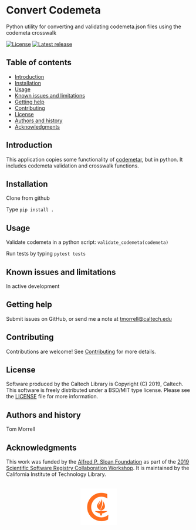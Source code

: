 Convert Codemeta
=====================================================

Python utility for converting and validating codemeta.json files using the codemeta crosswalk

[![License](https://img.shields.io/badge/License-BSD%203--Clause-blue.svg?style=flat-square)](https://choosealicense.com/licenses/bsd-3-clause)
[![Latest release](https://img.shields.io/badge/Latest_release-0.0.1-b44e88.svg?style=flat-square)](http://shields.io)


Table of contents
-----------------

* [Introduction](#introduction)
* [Installation](#installation)
* [Usage](#usage)
* [Known issues and limitations](#known-issues-and-limitations)
* [Getting help](#getting-help)
* [Contributing](#contributing)
* [License](#license)
* [Authors and history](#authors-and-history)
* [Acknowledgments](#authors-and-acknowledgments)


Introduction
------------

This application copies some functionality of
[codemetar](https://github.com/ropensci/codemetar), but in python. It includes
codemeta validation and crosswalk functions.

Installation
------------

Clone from github

Type `pip install .`

Usage
-----

Validate codemeta in a python script: `validate_codemeta(codemeta)`

Run tests by typing `pytest tests`


Known issues and limitations
----------------------------

In active development

Getting help
------------

Submit issues on GitHub, or send me a note at tmorrell@caltech.edu

Contributing
------------

Contributions are welcome! See [Contributing](CONTRIBUTING) for more details.

License
-------

Software produced by the Caltech Library is Copyright (C) 2019, Caltech.  This software is freely distributed under a BSD/MIT type license.  Please see the [LICENSE](LICENSE) file for more information.


Authors and history
---------------------------

Tom Morrell

Acknowledgments
---------------

This work was funded by the [Alfred P. Sloan Foundation](https://sloan.org/) as
part of the [2019 Scientific Software Registry Collaboration
Workshop](http://asclnet.github.io/SWRegistryWorkshop). It is maintained by the California Institute of Technology Library.


<div align="center">
  <br>
  <a href="https://www.caltech.edu">
    <img width="100" height="100" src=".graphics/caltech-round.svg">
  </a>
</div>
